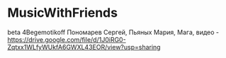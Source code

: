 # MusicWithFriends
beta
4Begemotikoff
Пономарев Сергей,
Пьяных Мария,
Мага, видео - https://drive.google.com/file/d/1J0iRG0-Zqtxx1WLfyWUkfA6GWXL43EOR/view?usp=sharing


